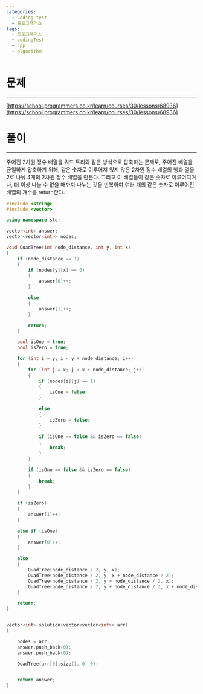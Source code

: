 ```yaml
---
categories:
  - Coding test
  - 프로그래머스
tags:
  - 프로그래머스
  - codingTest
  - cpp
  - algorithm
---
```

# 문제
___

[https://school.programmers.co.kr/learn/courses/30/lessons/68936](https://school.programmers.co.kr/learn/courses/30/lessons/68936)

# 풀이
___

주어진 2차원 정수 배열을 쿼드 트리와 같은 방식으로 압축하는 문제로, 주어진 배열을 균일하게 압축하기 위해, 같은 숫자로 이루어져 있지 않은 2차원 정수 배열의 행과 열을 2로 나눠 4개의 2차원 정수 배열을 만든다. 그리고 이 배열들이 같은 숫자로 이루어지거나, 더 이상 나눌 수 없을 때까지 나누는 것을 반복하여 여러 개의 같은 숫자로 이루어진 배열의 개수를 return한다.

```c++
#include <string>
#include <vector>

using namespace std;

vector<int> answer;
vector<vector<int>> nodes;

void QuadTree(int node_distance, int y, int x)
{
    if (node_distance == 1)
    {
        if (nodes[y][x] == 0)
        {
            answer[0]++;
        }

        else
        {
            answer[1]++;
        }

        return;
    }

    bool isOne = true;
    bool isZero = true;

    for (int i = y; i < y + node_distance; i++)
    {
        for (int j = x; j < x + node_distance; j++)
        {
            if (nodes[i][j] == 1)
            {
                isOne = false;
            }

            else
            {
                isZero = false;
            }

            if (isOne == false && isZero == false)
            {
                break;
            }
        }

        if (isOne == false && isZero == false)
        {
            break;
        }
    }

    if (isZero)
    {
        answer[1]++;
    }

    else if (isOne)
    {
        answer[0]++;
    }

    else
    {
        QuadTree(node_distance / 2, y, x);
        QuadTree(node_distance / 2, y, x + node_distance / 2);
        QuadTree(node_distance / 2, y + node_distance / 2, x);
        QuadTree(node_distance / 2, y + node_distance / 2, x + node_distance / 2);
    }

    return;
}


vector<int> solution(vector<vector<int>> arr) 
{

    nodes = arr;
    answer.push_back(0);
    answer.push_back(0);

    QuadTree(arr[0].size(), 0, 0);


    return answer;
}


```